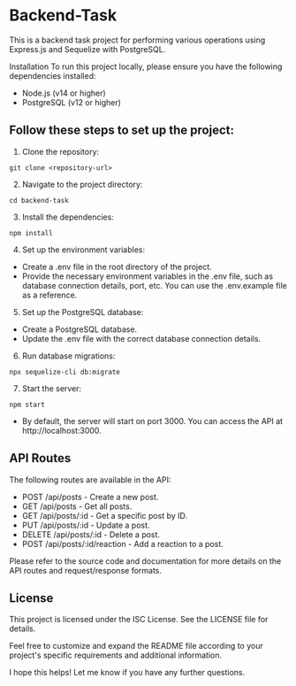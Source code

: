 # Backend-Task

This is a backend task project for performing various operations using Express.js and Sequelize with PostgreSQL.

Installation
To run this project locally, please ensure you have the following dependencies installed:

- Node.js (v14 or higher)
- PostgreSQL (v12 or higher)

## Follow these steps to set up the project:

1. Clone the repository:

```
git clone <repository-url>
```

2. Navigate to the project directory:

```
cd backend-task
```

3. Install the dependencies:

```
npm install
```

4. Set up the environment variables:

- Create a .env file in the root directory of the project.
- Provide the necessary environment variables in the .env file, such as database connection details, port, etc. You can use the .env.example file as a reference.

5. Set up the PostgreSQL database:

- Create a PostgreSQL database.
- Update the .env file with the correct database connection details.

6. Run database migrations:

```
npx sequelize-cli db:migrate
```

7. Start the server:

```
npm start
```

- By default, the server will start on port 3000. You can access the API at http://localhost:3000.

## API Routes

The following routes are available in the API:

- POST /api/posts - Create a new post.
- GET /api/posts - Get all posts.
- GET /api/posts/:id - Get a specific post by ID.
- PUT /api/posts/:id - Update a post.
- DELETE /api/posts/:id - Delete a post.
- POST /api/posts/:id/reaction - Add a reaction to a post.

Please refer to the source code and documentation for more details on the API routes and request/response formats.

## License

This project is licensed under the ISC License. See the LICENSE file for details.

Feel free to customize and expand the README file according to your project's specific requirements and additional information.

I hope this helps! Let me know if you have any further questions.
